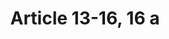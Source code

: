---
title: "Article 13-16, 16 a"
draft: false
exceptions:
- info52c
memberstates:
- FI
score: 3
compensation:
- 
remarks: |
 


link: ""
---